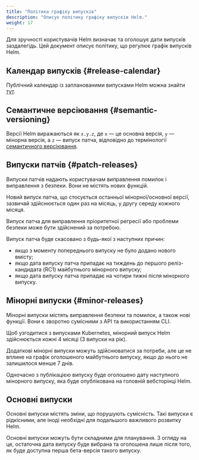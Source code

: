 ```yaml
---
title: "Політика графіку випусків"
description: "Описує політику графіку випусків Helm."
weight: 17
---
```


Для зручності користувачів Helm визначає та оголошує дати випусків заздалегідь. Цей документ описує політику, що регулює графік випусків Helm.

## Календар випусків {#release-calendar}

Публічний календар із запланованими випусками Helm можна знайти [тут](https://helm.sh/calendar/release).

## Семантичне версіювання {#semantic-versioning}

Версії Helm виражаються як `x.y.z`, де `x` — це основна версія, `y` — мінорна версія, а `z` — випуск патча, відповідно до термінології [семантичного версіювання](https://semver.org/spec/v2.0.0.html).

## Випуски патчів {#patch-releases}

Випуски патчів надають користувачам виправлення помилок і виправлення з безпеки. Вони не містять нових функцій.

Новий випуск патча, що стосується останньої мінорної/основної версії, зазвичай здійснюється один раз на місяць, у другу середу кожного місяця.

Випуск патча для виправлення пріоритетної регресії або проблеми безпеки може бути здійснений за потребою.

Випуск патча буде скасовано з будь-якої з наступних причин:

- якщо з моменту попереднього випуску не було додано нового вмісту;
- якщо дата випуску патча припадає на тиждень до першого реліз-кандидата (RC1) майбутнього мінорного випуску;
- якщо дата випуску патча припадає на чотири тижні після мінорного випуску.

## Мінорні випуски {#minor-releases}

Мінорні випуски містять виправлення безпеки та помилок, а також нові функції. Вони є зворотно сумісними з API та використанням CLI.

Щоб узгодитися з випусками Kubernetes, мінорний випуск Helm здійснюється кожні 4 місяці (3 випуски на рік).

Додаткові мінорні випуски можуть здійснюватися за потреби, але це не вплине на графік оголошеного майбутнього випуску, якщо до нього не залишилося менше 7 днів.

Одночасно з публікацією випуску буде оголошено дату наступного мінорного випуску, яка буде опублікована на головній вебсторінці Helm.

## Основні випуски

Основні випуски містять зміни, що порушують сумісність. Такі випуски є рідкісними, але іноді необхідні для подальшого важливого розвитку Helm.

Основні випуски можуть бути складними для планування. З огляду на це, остаточна дата випуску буде вибрана та оголошена лише після того, як буде доступна перша бета-версія такого випуску.
